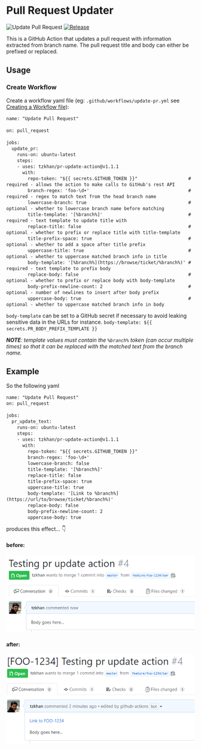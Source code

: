 # Pull Request Updater

![Update Pull Request](https://github.com/tzkhan/pr-update-action/workflows/Update%20Pull%20Request/badge.svg)
[![Release](https://img.shields.io/github/release/tzkhan/pr-update-action.svg)](https://github.com/tzkhan/pr-update-action/releases/latest)

This is a GitHub Action that updates a pull request with information extracted from branch name. The pull request title and body can either be prefixed or replaced.

## Usage

### Create Workflow

Create a workflow yaml file (eg: `.github/workflows/update-pr.yml` see [Creating a Workflow file](https://help.github.com/en/articles/configuring-a-workflow#creating-a-workflow-file)):

```
name: "Update Pull Request"

on: pull_request

jobs:
  update_pr:
    runs-on: ubuntu-latest
    steps:
    - uses: tzkhan/pr-update-action@v1.1.1
      with:
        repo-token: "${{ secrets.GITHUB_TOKEN }}"                   # required - allows the action to make calls to GitHub's rest API
        branch-regex: 'foo-\d+'                                     # required - regex to match text from the head branch name
        lowercase-branch: true                                      # optional - whether to lowercase branch name before matching
        title-template: '[%branch%]'                                # required - text template to update title with
        replace-title: false                                        # optional - whether to prefix or replace title with title-template
        title-prefix-space: true                                    # optional - whether to add a space after title prefix
        uppercase-title: true                                       # optional - whether to uppercase matched branch info in title
        body-template: '[%branch%](https://browse/ticket/%branch%)' # required - text template to prefix body
        replace-body: false                                         # optional - whether to prefix or replace body with body-template
        body-prefix-newline-count: 2                                # optional - number of newlines to insert after body prefix
        uppercase-body: true                                        # optional - whether to uppercase matched branch info in body
```

`body-template` can be set to a GitHub secret if necessary to avoid leaking sensitive data in the URLs for instance. `body-template: ${{ secrets.PR_BODY_PREFIX_TEMPLATE }}`

_**NOTE**: template values must contain the `%branch%` token (can occur multiple times) so that it can be replaced with the matched text from the branch name._

## Example

So the following yaml

```
name: "Update Pull Request"
on: pull_request

jobs:
  pr_update_text:
    runs-on: ubuntu-latest
    steps:
    - uses: tzkhan/pr-update-action@v1.1.1
      with:
        repo-token: "${{ secrets.GITHUB_TOKEN }}"
        branch-regex: 'foo-\d+'
        lowercase-branch: false
        title-template: '[%branch%]'
        replace-title: false
        title-prefix-space: true
        uppercase-title: true
        body-template: '[Link to %branch%](https://url/to/browse/ticket/%branch%)'
        replace-body: false
        body-prefix-newline-count: 2
        uppercase-body: true
```

produces this effect... :point_down:

#### before:
![pr before](img/pr-before.png)

#### after:
![pr after](img/pr-after.png)
